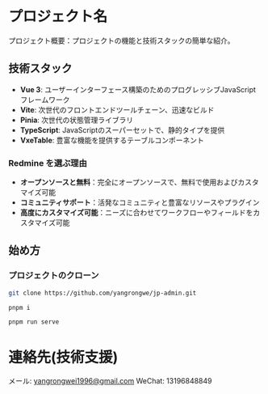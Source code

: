 # プロジェクト名

プロジェクト概要：プロジェクトの機能と技術スタックの簡単な紹介。

## 技術スタック

- **Vue 3**: ユーザーインターフェース構築のためのプログレッシブJavaScriptフレームワーク
- **Vite**: 次世代のフロントエンドツールチェーン、迅速なビルド
- **Pinia**: 次世代の状態管理ライブラリ
- **TypeScript**: JavaScriptのスーパーセットで、静的タイプを提供
- **VxeTable**: 豊富な機能を提供するテーブルコンポーネント

### Redmine を選ぶ理由

- **オープンソースと無料**：完全にオープンソースで、無料で使用およびカスタマイズ可能
- **コミュニティサポート**：活発なコミュニティと豊富なリソースやプラグイン
- **高度にカスタマイズ可能**：ニーズに合わせてワークフローやフィールドをカスタマイズ可能

## 始め方

### プロジェクトのクローン

```bash
git clone https://github.com/yangrongwe/jp-admin.git

pnpm i

pnpm run serve
```

# 連絡先(技術支援)

メール: yangrongwei1996@gmail.com
WeChat: 13196848849
